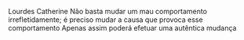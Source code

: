 Lourdes Catherine
Não basta mudar um mau comportamento irrefletidamente; é preciso mudar a causa que provoca esse comportamento Apenas assim poderá efetuar uma autêntica mudança
